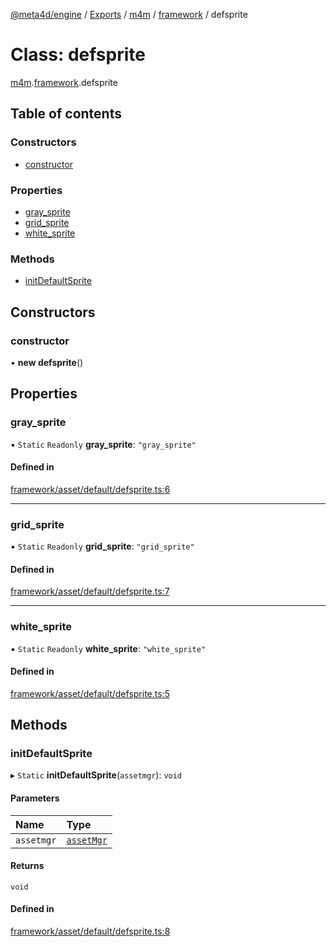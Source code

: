 [@meta4d/engine](../README.md) / [Exports](../modules.md) / [m4m](../modules/m4m.md) / [framework](../modules/m4m.framework.md) / defsprite

# Class: defsprite

[m4m](../modules/m4m.md).[framework](../modules/m4m.framework.md).defsprite

## Table of contents

### Constructors

- [constructor](m4m.framework.defsprite.md#constructor)

### Properties

- [gray\_sprite](m4m.framework.defsprite.md#gray_sprite)
- [grid\_sprite](m4m.framework.defsprite.md#grid_sprite)
- [white\_sprite](m4m.framework.defsprite.md#white_sprite)

### Methods

- [initDefaultSprite](m4m.framework.defsprite.md#initdefaultsprite)

## Constructors

### constructor

• **new defsprite**()

## Properties

### gray\_sprite

▪ `Static` `Readonly` **gray\_sprite**: ``"gray_sprite"``

#### Defined in

[framework/asset/default/defsprite.ts:6](https://github.com/meta4d-me/meta4d-engine/blob/cf6bfe6/src/framework/asset/default/defsprite.ts#L6)

___

### grid\_sprite

▪ `Static` `Readonly` **grid\_sprite**: ``"grid_sprite"``

#### Defined in

[framework/asset/default/defsprite.ts:7](https://github.com/meta4d-me/meta4d-engine/blob/cf6bfe6/src/framework/asset/default/defsprite.ts#L7)

___

### white\_sprite

▪ `Static` `Readonly` **white\_sprite**: ``"white_sprite"``

#### Defined in

[framework/asset/default/defsprite.ts:5](https://github.com/meta4d-me/meta4d-engine/blob/cf6bfe6/src/framework/asset/default/defsprite.ts#L5)

## Methods

### initDefaultSprite

▸ `Static` **initDefaultSprite**(`assetmgr`): `void`

#### Parameters

| Name | Type |
| :------ | :------ |
| `assetmgr` | [`assetMgr`](m4m.framework.assetMgr.md) |

#### Returns

`void`

#### Defined in

[framework/asset/default/defsprite.ts:8](https://github.com/meta4d-me/meta4d-engine/blob/cf6bfe6/src/framework/asset/default/defsprite.ts#L8)
